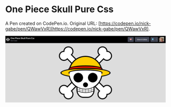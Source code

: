 # One Piece Skull Pure Css

A Pen created on CodePen.io. Original URL: [https://codepen.io/nick-gabe/pen/QWawVxR](https://codepen.io/nick-gabe/pen/QWawVxR).

![](./codepen.io_nick-gabe_full_QWawVxR.png)